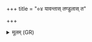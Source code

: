 +++
title = "०४ यावन्तास् तण्डुलास् त"

+++
<details><summary>मूलम् (GR)</summary>

यावन्तास् तण्डुलास् त र्तस्य विष्ठास् +++(Bhatt. proposes to emend stha ṛtasya)+++  
तावन्तो यज्ञास् त र्तस्य दोहाः । +++(Bhatt. proposes to emend stha ṛtasya)+++  
तावती स्वधा घृतपृष्ठो मे अस्तु-  
-ऊर्जं दुहां मधुपृचं व्योमन् ॥
</details>